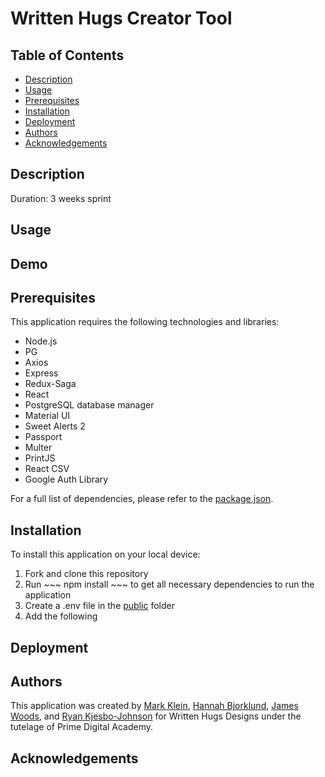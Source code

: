 # Written Hugs Creator Tool

## Table of Contents
- [Description](#description)
- [Usage](#usage)
- [Prerequisites](#prerequisites)
- [Installation](#installation)
- [Deployment](#deployment)
- [Authors](#authors)
- [Acknowledgements](#acknowledgements)
  
## Description
Duration:  3 weeks sprint



## Usage

## Demo

## Prerequisites
This application requires the following technologies and libraries:
* Node.js
* PG
* Axios
* Express
* Redux-Saga
* React
* PostgreSQL database manager
* Material UI
* Sweet Alerts 2
* Passport
* Multer
* PrintJS
* React CSV
* Google Auth Library

For a full list of dependencies, please refer to the [package.json](package.json).

## Installation
To install this application on your local device:
1. Fork and clone this repository
2. Run ~~~ npm install ~~~ to get all necessary dependencies to run the application
3. Create a .env file in the [public](public) folder
4. Add the following 

## Deployment

## Authors
This application was created by [Mark Klein](https://github.com/kleincentral), [Hannah Bjorklund](https://github.com/hannahbjorklund), [James Woods](https://github.com/jamesdtwoods), and [Ryan Kjesbo-Johnson](https://github.com/RyanKjesboJohnson) for Written Hugs Designs under the tutelage of Prime Digital Academy.

## Acknowledgements
